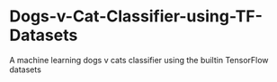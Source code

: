 # Dogs-v-Cat-Classifier-using-TF-Datasets
A machine learning dogs v cats classifier using the builtin TensorFlow datasets
